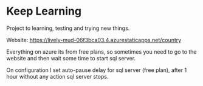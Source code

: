 # Keep Learning

Project to learning, testing and trying new things.

Website: https://lively-mud-06f3bca03.4.azurestaticapps.net/country

Everything on azure its from free plans, so sometimes you need to go to the website and then wait some time to start sql server.

On configuration I set auto-pause delay for sql server (free plan), after 1 hour without any action sql server stops.
